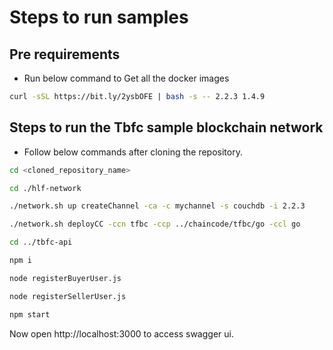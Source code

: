 # Steps to run samples

## Pre requirements

- Run below command to Get all the docker images
```bash
curl -sSL https://bit.ly/2ysbOFE | bash -s -- 2.2.3 1.4.9
```

## Steps to run the Tbfc sample blockchain network

- Follow below commands after cloning the repository.

```bash
cd <cloned_repository_name>

cd ./hlf-network

./network.sh up createChannel -ca -c mychannel -s couchdb -i 2.2.3

./network.sh deployCC -ccn tfbc -ccp ../chaincode/tfbc/go -ccl go

cd ../tbfc-api

npm i

node registerBuyerUser.js

node registerSellerUser.js

npm start

```

Now open http://localhost:3000 to access swagger ui.



